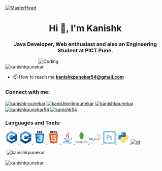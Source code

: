 

<!--
**KanishkPunekar/KanishkPunekar** is a ✨ _special_ ✨ repository because its `README.md` (this file) appears on your GitHub profile.

Here are some ideas to get you started:

- 🔭 I’m currently working on ...
- 🌱 I’m currently learning ...
- 👯 I’m looking to collaborate on ...
- 🤔 I’m looking for help with ...
- 💬 Ask me about ...
- 📫 How to reach me: ...
- 😄 Pronouns: ...
- ⚡ Fun fact: ...
-->
[![MasterHead](https://e0.pxfuel.com/wallpapers/165/284/desktop-wallpaper-astronaut-floating-space.jpg)](https://kanishkpunekar.io)

<h1 align="center">Hi 👋, I'm Kanishk</h1>
<h3 align="center">Java Developer, Web enthusiast and also an Engineering Student at PICT Pune.</h3>

<img align="right" alt ="Coding" width = "400" src = "https://as1.ftcdn.net/v2/jpg/04/90/31/70/1000_F_490317052_kglLlfRUHqoKGoGqtSPUFbDK6raiNdF7.jpg">
<p align="left"> <img src="https://komarev.com/ghpvc/?username=kanishkpunekar&label=Profile%20views&color=0e75b6&style=flat" alt="kanishkpunekar" /> </p>

- 📫 How to reach me **kanishkpunekar54@gmail.com**

<h3 align="left">Connect with me:</h3>
<p align="left">
<a href="https://linkedin.com/in/kanishk-punekar" target="blank"><img align="center" src="https://raw.githubusercontent.com/rahuldkjain/github-profile-readme-generator/master/src/images/icons/Social/linked-in-alt.svg" alt="kanishk-punekar" height="30" width="40" /></a>
<a href="https://instagram.com/kanishknitinpunekar" target="blank"><img align="center" src="https://raw.githubusercontent.com/rahuldkjain/github-profile-readme-generator/master/src/images/icons/Social/instagram.svg" alt="kanishknitinpunekar" height="30" width="40" /></a>
<a href="https://www.codechef.com/users/kanishkpunekar" target="blank"><img align="center" src="https://cdn.jsdelivr.net/npm/simple-icons@3.1.0/icons/codechef.svg" alt="kanishkpunekar" height="30" width="40" /></a>
<a href="https://www.hackerrank.com/kanishkpunekar54" target="blank"><img align="center" src="https://raw.githubusercontent.com/rahuldkjain/github-profile-readme-generator/master/src/images/icons/Social/hackerrank.svg" alt="kanishkpunekar54" height="30" width="40" /></a>
<a href="https://www.leetcode.com/kanishk54" target="blank"><img align="center" src="https://raw.githubusercontent.com/rahuldkjain/github-profile-readme-generator/master/src/images/icons/Social/leet-code.svg" alt="kanishk54" height="30" width="40" /></a>
</p>

<h3 align="left">Languages and Tools:</h3>
<p align="left"> <a href="https://www.cprogramming.com/" target="_blank" rel="noreferrer"> <img src="https://raw.githubusercontent.com/devicons/devicon/master/icons/c/c-original.svg" alt="c" width="40" height="40"/> </a> <a href="https://www.w3schools.com/cpp/" target="_blank" rel="noreferrer"> <img src="https://raw.githubusercontent.com/devicons/devicon/master/icons/cplusplus/cplusplus-original.svg" alt="cplusplus" width="40" height="40"/> </a> <a href="https://www.w3schools.com/css/" target="_blank" rel="noreferrer"> <img src="https://raw.githubusercontent.com/devicons/devicon/master/icons/css3/css3-original-wordmark.svg" alt="css3" width="40" height="40"/> </a> <a href="https://www.w3.org/html/" target="_blank" rel="noreferrer"> <img src="https://raw.githubusercontent.com/devicons/devicon/master/icons/html5/html5-original-wordmark.svg" alt="html5" width="40" height="40"/> </a> <a href="https://www.java.com" target="_blank" rel="noreferrer"> <img src="https://raw.githubusercontent.com/devicons/devicon/master/icons/java/java-original.svg" alt="java" width="40" height="40"/> </a> <a href="https://www.mongodb.com/" target="_blank" rel="noreferrer"> <img src="https://raw.githubusercontent.com/devicons/devicon/master/icons/mongodb/mongodb-original-wordmark.svg" alt="mongodb" width="40" height="40"/> </a> <a href="https://www.mysql.com/" target="_blank" rel="noreferrer"> <img src="https://raw.githubusercontent.com/devicons/devicon/master/icons/mysql/mysql-original-wordmark.svg" alt="mysql" width="40" height="40"/> </a> <a href="https://www.photoshop.com/en" target="_blank" rel="noreferrer"> <img src="https://raw.githubusercontent.com/devicons/devicon/master/icons/photoshop/photoshop-line.svg" alt="photoshop" width="40" height="40"/> </a> <a href="https://www.python.org" target="_blank" rel="noreferrer"> <img src="https://raw.githubusercontent.com/devicons/devicon/master/icons/python/python-original.svg" alt="python" width="40" height="40"/> </a> <a href="https://www.qt.io/" target="_blank" rel="noreferrer"> <img src="https://upload.wikimedia.org/wikipedia/commons/0/0b/Qt_logo_2016.svg" alt="qt" width="40" height="40"/> </a> </p>

<p>&nbsp;<img align="center" src="https://github-readme-stats.vercel.app/api?username=kanishkpunekar&show_icons=true&locale=en" alt="kanishkpunekar" /></p>

<p><img align="center" src="https://github-readme-streak-stats.herokuapp.com/?user=kanishkpunekar&" alt="kanishkpunekar" /></p>
